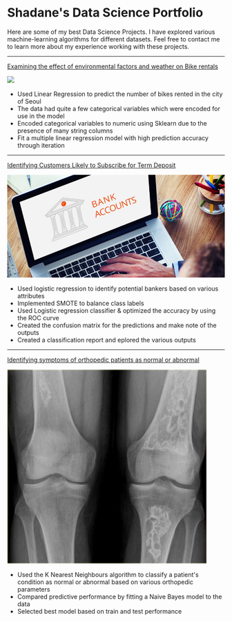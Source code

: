 # Shadane's Data Science Portfolio

Here are some of my best Data Science Projects. I have explored various machine-learning algorithms for different datasets. Feel free to contact me to learn more about my experience working with these projects.


***

[Examining the effect of environmental factors and weather on Bike rentals](https://github.com/Shads2290/shadane-williams.github.io/blob/master/Projects/Linear_reg_project.ipynb)

<img src="images/seoul-bikes.jpeg"/>

- Used Linear Regression to predict the number of bikes rented in the city of Seoul
- The data had quite a few categorical variables which were encoded for use in the model
- Encoded categorical variables to numeric using Sklearn due to the presence of many string columns
- Fit a multiple linear regression model with high prediction accuracy through iteration

***
[Identifying Customers Likely to Subscribe for Term Deposit](https://colab.research.google.com/drive/1h3Rnc_h4cgTWTaLEYmQDgoLqIJdiNlsc)

<img src="images/bank.jpeg"/>

- Used logistic regression to identify potential bankers based on various attributes
- Implemented SMOTE to balance class labels
- Used Logistic regression classifier & optimized the accuracy by using the ROC curve
- Created the confusion matrix for the predictions and make note of the outputs
- Created a classification report and eplored the various outputs
***

[Identifying symptoms of orthopedic patients as normal or abnormal](https://colab.research.google.com/drive/1Sk_SQlq-TWaYNEpIgdz4l3TOttzcIYcS?usp=sharing)

<img src= "images/bone%20infarct%20xray.jpeg"/>

- Used the K Nearest Neighbours algorithm to classify a patient's condition as normal or abnormal based on various orthopedic parameters
- Compared predictive performance by fitting a Naive Bayes model to the data
- Selected best model based on train and test performance
